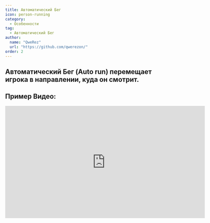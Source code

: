 ```yaml
---
title: Автоматический Бег
icon: person-running
category:
  - Особенности
tag:
  - Автоматический Бег
author: 
  name: "QweRez"
  url: "https://github.com/qwerezon/"
order: 2
---
```


## Автоматический Бег (Auto run) перемещает игрока в направлении, куда он смотрит.

## Пример Видео:

<div class="iframe-container"><iframe width="640" height="360" src="https://www.youtube.com/embed/BLDhPBMs7Es?list=PL5eI1Tb64p56g27qfYk7VuFTz4FK6YrKa" title="Korepi - Автоматический Запуск" frameborder="0" allow="accelerometer; autoplay; clipboard-write; encrypted-media; gyroscope; picture-in-picture; web-share" allowfullscreen></iframe></div>
